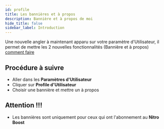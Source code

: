 ```yaml
---
id: profile
title: Les bannières et à propos
description: Bannière et à propos de moi 
hide_title: false
sidebar_label: Introduction
---
```

Une nouvelle angler à maintenant apparu sur votre paramètre d'Utilisateur, il permet de mettre les 2 nouvelles fonctionnalités (Bannière et à propos)
[comment faire](https://discordprotect.fr/AH2EdTSK6S)

## Procédure à suivre
* Aller dans les **Paramètres d'Utilisateur**
* Cliquer sur **Profile d'Utilisateur**
* Choisir une bannière et mettre un à propos

## Attention !!!
* Les bannières sont uniquement pour ceux qui ont l'abonnement au **Nitro Boost**
